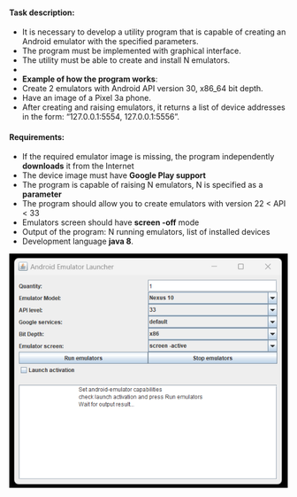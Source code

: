 #### Task description:
* It is necessary to develop a utility program that is capable of creating an Android emulator with the specified parameters.
* The program must be implemented with graphical interface.
* The utility must be able to create and install N emulators.
* 
* **Example of how the program works**: 
* Create 2 emulators with Android API version 30, x86_64 bit depth.
* Have an image of a Pixel 3a phone.
* After creating and raising emulators, it returns a list of device addresses in the form: “127.0.0.1:5554, 127.0.0.1:5556”.

#### Requirements:
* If the required emulator image is missing, the program independently **downloads** it from the Internet
* The device image must have **Google Play support**
* The program is capable of raising N emulators, N is specified as a **parameter**
* The program should allow you to create emulators with version 22 < API < 33
* Emulators screen should have **screen -off** mode
* Output of the program: N running emulators, list of installed devices
* Development language **java 8**.

![launcher window](https://github.com/chemyl/android_emulator_launcher/raw/master/src/main/resources/screen1.png)
